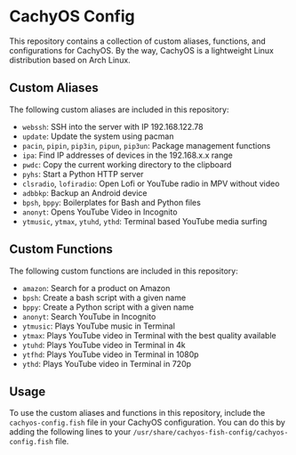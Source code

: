 # CachyOS Config

This repository contains a collection of custom aliases, functions, and configurations for CachyOS.
By the way, CachyOS is a lightweight Linux distribution based on Arch Linux.

## Custom Aliases

The following custom aliases are included in this repository:

- `webssh`: SSH into the server with IP 192.168.122.78
- `update`: Update the system using pacman
- `pacin`, `pipin`, `pip3in`, `pipun`, `pip3un`: Package management functions
- `ipa`: Find IP addresses of devices in the 192.168.x.x range
- `pwdc`: Copy the current working directory to the clipboard
- `pyhs`: Start a Python HTTP server
- `clsradio`, `lofiradio`: Open Lofi or YouTube radio in MPV without video
- `adbbkp`: Backup an Android device
- `bpsh`, `bppy`: Boilerplates for Bash and Python files
- `anonyt`: Opens YouTube Video in Incognito
- `ytmusic`, `ytmax`, `ytuhd`, `ythd`: Terminal based YouTube media surfing

## Custom Functions

The following custom functions are included in this repository:

- `amazon`: Search for a product on Amazon
- `bpsh`: Create a bash script with a given name
- `bppy`: Create a Python script with a given name
- `anonyt`: Search YouTube in Incognito
- `ytmusic`: Plays YouTube music in Terminal
- `ytmax`: Plays YouTube video in Terminal with the best quality available
- `ytuhd`: Plays YouTube video in Terminal in 4k
- `ytfhd`: Plays YouTube video in Terminal in 1080p
- `ythd`: Plays YouTube video in Terminal in 720p

## Usage

To use the custom aliases and functions in this repository, include the `cachyos-config.fish` file in your CachyOS configuration. You can do this by adding the following lines to your `/usr/share/cachyos-fish-config/cachyos-config.fish` file.
